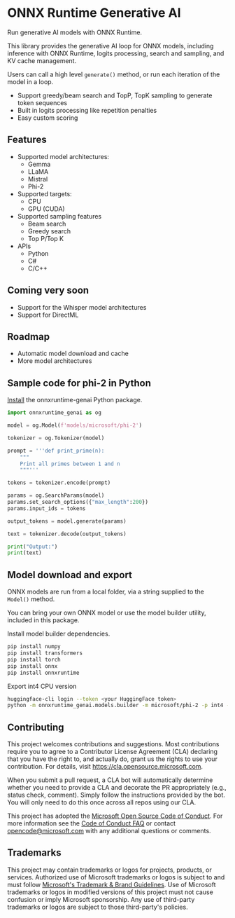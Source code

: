 # ONNX Runtime Generative AI

Run generative AI models with ONNX Runtime.

This library provides the generative AI loop for ONNX models, including inference with ONNX Runtime, logits processing, search and sampling, and KV cache management.

Users can call a high level `generate()` method, or run each iteration of the model in a loop.

* Support greedy/beam search and TopP, TopK sampling to generate token sequences
* Built in logits processing like repetition penalties
* Easy custom scoring

## Features

* Supported model architectures:
  * Gemma
  * LLaMA
  * Mistral
  * Phi-2
* Supported targets:   
  * CPU
  * GPU (CUDA)
* Supported sampling features
  * Beam search
  * Greedy search
  * Top P/Top K
* APIs
  * Python
  * C#
  * C/C++  

## Coming very soon

* Support for the Whisper model architectures
* Support for DirectML

## Roadmap

* Automatic model download and cache
* More model architectures

## Sample code for phi-2 in Python

[Install](https://onnxruntime.ai/docs/genai/install) the onnxruntime-genai Python package.

```python
import onnxruntime_genai as og

model = og.Model(f'models/microsoft/phi-2')

tokenizer = og.Tokenizer(model)

prompt = '''def print_prime(n):
    """
    Print all primes between 1 and n
    """'''

tokens = tokenizer.encode(prompt)

params = og.SearchParams(model)
params.set_search_options({"max_length":200})
params.input_ids = tokens

output_tokens = model.generate(params)

text = tokenizer.decode(output_tokens)

print("Output:")
print(text)
```

## Model download and export

ONNX models are run from a local folder, via a string supplied to the `Model()` method. 

You can bring your own ONNX model or use the model builder utility, included in this package. 

Install model builder dependencies.

```bash
pip install numpy
pip install transformers
pip install torch
pip install onnx
pip install onnxruntime
```

Export int4 CPU version 
```bash
huggingface-cli login --token <your HuggingFace token>
python -m onnxruntime_genai.models.builder -m microsoft/phi-2 -p int4 -e cpu -o <model folder>
```


## Contributing

This project welcomes contributions and suggestions.  Most contributions require you to agree to a
Contributor License Agreement (CLA) declaring that you have the right to, and actually do, grant us
the rights to use your contribution. For details, visit https://cla.opensource.microsoft.com.

When you submit a pull request, a CLA bot will automatically determine whether you need to provide
a CLA and decorate the PR appropriately (e.g., status check, comment). Simply follow the instructions
provided by the bot. You will only need to do this once across all repos using our CLA.

This project has adopted the [Microsoft Open Source Code of Conduct](https://opensource.microsoft.com/codeofconduct/).
For more information see the [Code of Conduct FAQ](https://opensource.microsoft.com/codeofconduct/faq/) or
contact [opencode@microsoft.com](mailto:opencode@microsoft.com) with any additional questions or comments.

## Trademarks

This project may contain trademarks or logos for projects, products, or services. Authorized use of Microsoft 
trademarks or logos is subject to and must follow 
[Microsoft's Trademark & Brand Guidelines](https://www.microsoft.com/en-us/legal/intellectualproperty/trademarks/usage/general).
Use of Microsoft trademarks or logos in modified versions of this project must not cause confusion or imply Microsoft sponsorship.
Any use of third-party trademarks or logos are subject to those third-party's policies.
